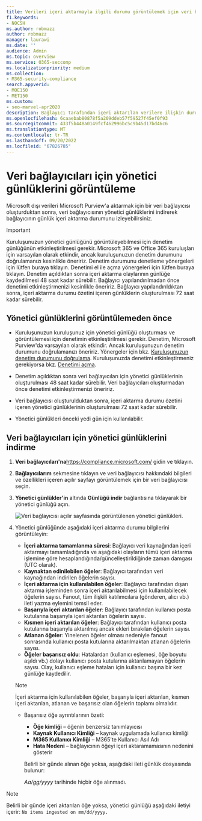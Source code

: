 ```yaml
---
title: Verileri içeri aktarmayla ilgili durumu görüntülemek için veri bağlayıcıları için yönetici günlüğünü kullanma
f1.keywords:
- NOCSH
ms.author: robmazz
author: robmazz
manager: laurawi
ms.date: ''
audience: Admin
ms.topic: overview
ms.service: O365-seccomp
ms.localizationpriority: medium
ms.collection:
- M365-security-compliance
search.appverid:
- MOE150
- MET150
ms.custom:
- seo-marvel-apr2020
description: Bağlayıcı tarafından içeri aktarılan verilere ilişkin durum bilgilerini almak için veri bağlayıcılarının yönetici günlüklerine erişmeyi ve bu günlükleri görüntülemeyi öğrenin.
ms.openlocfilehash: 6caaebab80878f5a209ddeb57f59527f45ef0f93
ms.sourcegitcommit: 433f5b448a0149fcf462996bc5c9b45d17bd46c6
ms.translationtype: MT
ms.contentlocale: tr-TR
ms.lasthandoff: 09/20/2022
ms.locfileid: "67826785"
---
```

# <a name="view-admin-logs-for-data-connectors"></a>Veri bağlayıcıları için yönetici günlüklerini görüntüleme

Microsoft dışı verileri Microsoft Purview'a aktarmak için bir veri bağlayıcısı oluşturduktan sonra, veri bağlayıcısının yönetici günlüklerini indirerek bağlayıcının günlük içeri aktarma durumunu izleyebilirsiniz.

> [!IMPORTANT]
> Kuruluşunuzun yönetici günlüğünü görüntüleyebilmesi için denetim günlüğünün etkinleştirilmesi gerekir. Microsoft 365 ve Office 365 kuruluşları için varsayılan olarak etkindir, ancak kuruluşunuzun denetim durumunu doğrulamanızı kesinlikle öneririz. Denetim durumunu denetleme yönergeleri için lütfen buraya tıklayın. Denetimi el ile açma yönergeleri için lütfen buraya tıklayın. Denetim açıldıktan sonra içeri aktarma olaylarının günlüğe kaydedilmesi 48 saat kadar sürebilir. Bağlayıcı yapılandırılmadan önce denetimi etkinleştirmenizi kesinlikle öneririz. Bağlayıcı yapılandırıldıktan sonra, içeri aktarma durumu özetini içeren günlüklerin oluşturulması 72 saat kadar sürebilir.

## <a name="before-you-view-admin-logs"></a>Yönetici günlüklerini görüntülemeden önce

- Kuruluşunuzun kuruluşunuz için yönetici günlüğü oluşturması ve görüntülemesi için denetimin etkinleştirilmesi gerekir. Denetim, Microsoft Purview'da varsayılan olarak etkindir. Ancak kuruluşunuzun denetim durumunu doğrulamanızı öneririz. Yönergeler için bkz. [Kuruluşunuzun denetim durumunu doğrulama](turn-audit-log-search-on-or-off.md#verify-the-auditing-status-for-your-organization). Kuruluşunuzda denetimi etkinleştirmeniz gerekiyorsa bkz. [Denetimi açma](turn-audit-log-search-on-or-off.md#turn-on-auditing).

- Denetim açıldıktan sonra veri bağlayıcıları için yönetici günlüklerinin oluşturulması 48 saat kadar sürebilir. Veri bağlayıcıları oluşturmadan önce denetimi etkinleştirmenizi öneririz.

- Veri bağlayıcısı oluşturulduktan sonra, içeri aktarma durumu özetini içeren yönetici günlüklerinin oluşturulması 72 saat kadar sürebilir.

- Yönetici günlükleri önceki yedi gün için kullanılabilir.

## <a name="download-admin-logs-for-data-connectors"></a>Veri bağlayıcıları için yönetici günlüklerini indirme

1. **Veri bağlayıcıları'na**<https://compliance.microsoft.com/> gidin ve tıklayın.

2. **Bağlayıcılarım** sekmesine tıklayın ve veri bağlayıcısı hakkındaki bilgileri ve özellikleri içeren açılır sayfayı görüntülemek için bir veri bağlayıcısı seçin.

3. **Yönetici günlükler'in** altında **Günlüğü indir** bağlantısına tıklayarak bir yönetici günlüğü açın.

   ![Veri bağlayıcısı açılır sayfasında görüntülenen yönetici günlükleri.](..\media\Data-connector-admin-logs1.png)

4. Yönetici günlüğünde aşağıdaki içeri aktarma durumu bilgilerini görüntüleyin:

    - **İçeri aktarma tamamlanma süresi**: Bağlayıcı veri kaynağından içeri aktarmayı tamamladığında ve aşağıdaki olayların tümü içeri aktarma işlemine göre hesaplandığında/güncelleştirildiğinde zaman damgası (UTC olarak).
    - **Kaynaktan edinilebilen öğeler**: Bağlayıcı tarafından veri kaynağından indirilen öğelerin sayısı.
    - **İçeri aktarma için kullanılabilen öğeler**: Bağlayıcı tarafından dışarı aktarma işleminden sonra içeri aktarılabilmesi için kullanılabilecek öğelerin sayısı. Fanout, tüm ilişkili katılımcılara (gönderen, alıcı vb.) ileti yazma eylemini temsil eder.
    - **Başarıyla içeri aktarılan öğeler**: Bağlayıcı tarafından kullanıcı posta kutularına başarıyla içeri aktarılan öğelerin sayısı.
    - **Kısmen içeri aktarılan öğeler**: Bağlayıcı tarafından kullanıcı posta kutularına başarıyla aktarılmış ancak ekleri bırakılan öğelerin sayısı.
    - **Atlanan öğeler**: Yinelenen öğeler olması nedeniyle fanout sonrasında kullanıcı posta kutularına aktarılmaktan atlanan öğelerin sayısı.
    - **Öğeler başarısız oldu**: Hatalardan (kullanıcı eşlemesi, öğe boyutu aşıldı vb.) dolayı kullanıcı posta kutularına aktarılamayan öğelerin sayısı. Olay, kullanıcı eşleme hataları için kullanıcı başına bir kez günlüğe kaydedilir.

    > [!NOTE]
    > İçeri aktarma için kullanılabilen öğeler, başarıyla içeri aktarılan, kısmen içeri aktarılan, atlanan ve başarısız olan öğelerin toplamı olmalıdır.

    - Başarısız öğe ayrıntılarının özeti:
      - **Öğe kimliği** – öğenin benzersiz tanımlayıcısı
      - **Kaynak Kullanıcı Kimliği** – kaynak uygulamada kullanıcı kimliği
      - **M365 Kullanıcı Kimliği** – M365'te Kullanıcı Asıl Adı
      - **Hata Nedeni** – bağlayıcının öğeyi içeri aktaramamasının nedenini gösterir

      Belirli bir günde alınan öğe yoksa, aşağıdaki ileti günlük dosyasında bulunur:

      *Aa/gg/yyyy* tarihinde hiçbir öğe alınmadı.

> [!NOTE]
> Belirli bir günde içeri aktarılan öğe yoksa, yönetici günlüğü aşağıdaki iletiyi içerir: `No items ingested on mm/dd/yyyy.`

